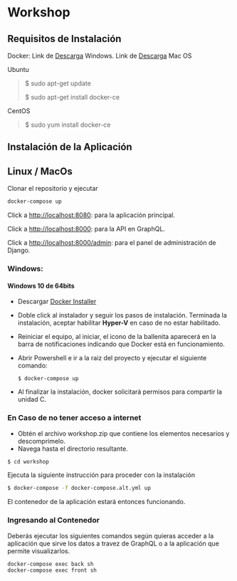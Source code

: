 # Workshop

## Requisitos de Instalación

Docker: 
Link de [Descarga](https://docs.docker.com/docker-for-windows/install/) Windows.
Link de [Descarga](https://download.docker.com/mac/stable/Docker.dmg) Mac OS

Ubuntu
> $ sudo apt-get update
> 
> $ sudo apt-get install docker-ce

CentOS
> $ sudo yum install docker-ce


## Instalación de la Aplicación

## Linux / MacOs

Clonar el repositorio y ejecutar

```bash
docker-compose up
```

Click a <http://localhost:8080>: para la aplicación principal.  

Click a <http://localhost:8000>: para la API en GraphQL.  

Click a <http://localhost:8000/admin>: para el panel de administración de Django.

### Windows:

#### Windows 10 de 64bits
* Descargar [Docker Installer]( https://store.docker.com/editions/community/docker-ce-desktop-windows )
* Doble click al instalador y seguir los pasos de instalación. Terminada la instalación, aceptar habilitar **Hyper-V** en caso de no estar habilitado.
* Reiniciar el equipo, al iniciar, el icono de la ballenita aparecerá en la barra de notificaciones indicando que Docker está en funcionamiento.
* Abrir Powershell e ir a la raiz del proyecto y ejecutar el siguiente comando:

	 ```$ docker-compose up```
* Al finalizar la instalación, docker solicitará permisos para compartir la unidad C.

### En Caso de no tener acceso a internet

- Obtén el archivo workshop.zip que contiene los elementos necesarios y descomprímelo.
- Navega hasta el directorio resultante.

``` bash 
$ cd workshop
```

Ejecuta la siguiente instrucción para proceder con la instalación

```bash
$ docker-compose -f docker-compose.alt.yml up
```
El contenedor de la aplicación estará entonces funcionando.

### Ingresando al Contenedor

Deberás ejecutar los siguientes comandos según quieras acceder a la aplicación que sirve los datos a travez de GraphQL o a la aplicación que permite visualizarlos.

```bash
docker-compose exec back sh
docker-compose exec front sh
```
